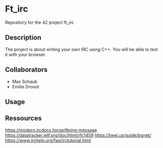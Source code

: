# Ft_irc
Repository for the 42 project ft_irc

## Description
The project is about writing your own IRC using C++.
You will be able to test it with your browser.

## Collaborators
- Max Schaub
- Emilie Drouot

## Usage

## Ressources

https://modern.ircdocs.horse/#ping-message
https://datatracker.ietf.org/doc/html/rfc1459
https://beej.us/guide/bgnet/
https://www.irchelp.org/faq/irctutorial.html
